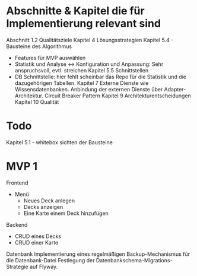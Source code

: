 # Abschnitte & Kapitel die für Implementierung relevant sind

Abschnitt 1.2 Qualitätsziele
Kapitel 4 Lösungsstrategien
Kapitel 5.4 - Bausteine des Algorithmus
- Features für MVP auswählen
- Statistik und Analyse ↔ Konfiguration und Anpassung: Sehr anspruchsvoll, evtl. streichen
Kapitel 5.5 Schnittstellen
- DB Schnittstelle: hier fehlt scheinbar
das Repo für die Statistik und die dazugehörigen Tabellen. 
Kapitel 7 Externe Dienste wie Wissensdatenbanken. Anbindung der externen Dienste über Adapter-Architektur. Circuit Breaker Pattern
Kapitel 9 Architekturentscheidungen
Kapitel 10 Qualität

# Todo
Kapitel 5.1 - whitebox sichten der Bausteine

# MVP 1
Frontend
- Menü
    - Neues Deck anlegen
    - Decks anzeigen
    - Eine Karte einem Deck hinzufügen

Backend
- CRUD eines Decks
- CRUD einer Karte

Datenbank
Implementierung eines regelmäßigen Backup-Mechanismus für die Datenbank-Datei
Festlegung der Datenbankschema-Migrations-Strategie auf Flyway.
